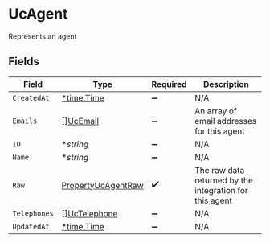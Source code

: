 # UcAgent

Represents an agent


## Fields

| Field                                                           | Type                                                            | Required                                                        | Description                                                     |
| --------------------------------------------------------------- | --------------------------------------------------------------- | --------------------------------------------------------------- | --------------------------------------------------------------- |
| `CreatedAt`                                                     | [*time.Time](https://pkg.go.dev/time#Time)                      | :heavy_minus_sign:                                              | N/A                                                             |
| `Emails`                                                        | [][UcEmail](../../models/shared/ucemail.md)                     | :heavy_minus_sign:                                              | An array of email addresses for this agent                      |
| `ID`                                                            | **string*                                                       | :heavy_minus_sign:                                              | N/A                                                             |
| `Name`                                                          | **string*                                                       | :heavy_minus_sign:                                              | N/A                                                             |
| `Raw`                                                           | [PropertyUcAgentRaw](../../models/shared/propertyucagentraw.md) | :heavy_check_mark:                                              | The raw data returned by the integration for this agent         |
| `Telephones`                                                    | [][UcTelephone](../../models/shared/uctelephone.md)             | :heavy_minus_sign:                                              | N/A                                                             |
| `UpdatedAt`                                                     | [*time.Time](https://pkg.go.dev/time#Time)                      | :heavy_minus_sign:                                              | N/A                                                             |